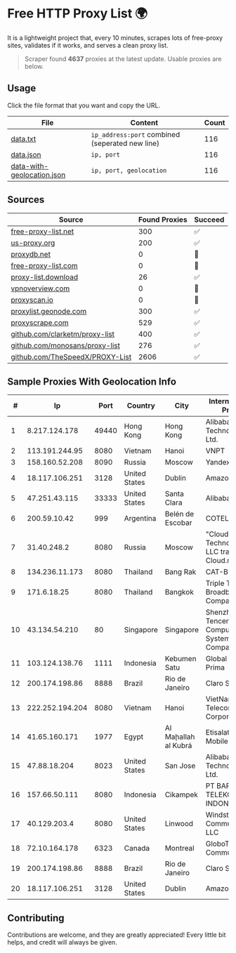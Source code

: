 
# Free HTTP Proxy List 🌍

It is a lightweight project that, every 10 minutes, scrapes lots of free-proxy sites, validates if it works, and serves a clean proxy list.


> Scraper found **4637** proxies at the latest update. Usable proxies are below.

## Usage

Click the file format that you want and copy the URL.


|File|Content|Count|
|----|-------|-----|
|[data.txt](https://raw.githubusercontent.com/themiralay/Proxy-List-World/master/data.txt)|`ip_address:port` combined (seperated new line)|116|
|[data.json](https://raw.githubusercontent.com/themiralay/Proxy-List-World/master/data.json)|`ip, port`|116|
|[data-with-geolocation.json](https://raw.githubusercontent.com/themiralay/Proxy-List-World/master/data-with-geolocation.json)|`ip, port, geolocation`|116|

## Sources

|Source|Found Proxies|Succeed|
|------|-------------|-------|
|[free-proxy-list.net](https://free-proxy-list.net)|300|✅|
|[us-proxy.org](https://www.us-proxy.org)|200|✅|
|[proxydb.net](http://proxydb.net)|0|🚫|
|[free-proxy-list.com](https://free-proxy-list.com/?page=&port=&type%5B%5D=http&type%5B%5D=https&up_time=0&search=Search)|0|🚫|
|[proxy-list.download](https://www.proxy-list.download/HTTP)|26|✅|
|[vpnoverview.com](https://vpnoverview.com/privacy/anonymous-browsing/free-proxy-servers)|0|🚫|
|[proxyscan.io](https://www.proxyscan.io)|0|🚫|
|[proxylist.geonode.com](https://proxylist.geonode.com/api/proxy-list?limit=300&page=1&sort_by=lastChecked&sort_type=desc&protocols=http,https)|300|✅|
|[proxyscrape.com](https://api.proxyscrape.com/v2/?request=displayproxies&protocol=http&timeout=10000&country=all&ssl=all&anonymity=all)|529|✅|
|[github.com/clarketm/proxy-list](https://raw.githubusercontent.com/clarketm/proxy-list/master/proxy-list-raw.txt)|400|✅|
|[github.com/monosans/proxy-list](https://raw.githubusercontent.com/monosans/proxy-list/main/proxies/http.txt)|276|✅|
|[github.com/TheSpeedX/PROXY-List](https://raw.githubusercontent.com/TheSpeedX/PROXY-List/master/http.txt)|2606|✅|


## Sample Proxies With Geolocation Info

|#|Ip|Port|Country|City|Internet Service Provider|
|-|--|----|-------|----|-------------------------|
|1|8.217.124.178|49440|Hong Kong|Hong Kong|Alibaba (US) Technology Co., Ltd.|
|2|113.191.244.95|8080|Vietnam|Hanoi|VNPT|
|3|158.160.52.208|8090|Russia|Moscow|Yandex.Cloud LLC|
|4|18.117.106.251|3128|United States|Dublin|Amazon.com, Inc.|
|5|47.251.43.115|33333|United States|Santa Clara|Alibaba Cloud LLC|
|6|200.59.10.42|999|Argentina|Belén de Escobar|COTELCAM|
|7|31.40.248.2|8080|Russia|Moscow|"Cloud Technologies" LLC trading as Cloud.ru|
|8|134.236.11.173|8080|Thailand|Bang Rak|CAT-BB|
|9|171.6.18.25|8080|Thailand|Bangkok|Triple T Broadband Public Company Limited|
|10|43.134.54.210|80|Singapore|Singapore|Shenzhen Tencent Computer Systems Company Limited|
|11|103.124.138.76|1111|Indonesia|Kebumen Satu|Global Media Data Prima|
|12|200.174.198.86|8888|Brazil|Rio de Janeiro|Claro S.A|
|13|222.252.194.204|8080|Vietnam|Hanoi|VietNam Post and Telecom Corporation|
|14|41.65.160.171|1977|Egypt|Al Maḩallah al Kubrá|Etisalat Misr Mobile BB|
|15|47.88.18.204|8023|United States|San Jose|Alibaba (US) Technology Co., Ltd.|
|16|157.66.50.111|8080|Indonesia|Cikampek|PT BARAYA TELEKOMUNIKASI INDONESIA|
|17|40.129.203.4|8080|United States|Linwood|Windstream Communications LLC|
|18|72.10.164.178|6323|Canada|Montreal|GloboTech Communications|
|19|200.174.198.86|8888|Brazil|Rio de Janeiro|Claro S.A|
|20|18.117.106.251|3128|United States|Dublin|Amazon.com, Inc.|



## Contributing

Contributions are welcome, and they are greatly appreciated! Every
little bit helps, and credit will always be given.

